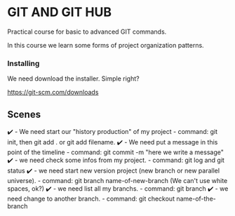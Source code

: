 # GIT AND GIT HUB

Practical course for basic to advanced GIT commands.

In this course we learn some forms of project organization patterns.

### Installing

We need download the installer. Simple right?

https://git-scm.com/downloads

## Scenes

✔️ - We need start our "history production" of my project - command: git init, then git add . or git add filename.
✔️ - We need put a message in this point of the timeline - command: git commit -m "here we write a message"
✔️ - we need check some infos from my project. - command: git log and git status
✔️ - we need start new version project (new branch or new parallel universe). - command: git branch name-of-new-branch (We can't use white spaces, ok?)
✔️ - we need list all my branchs. - command: git branch
✔️ - we need change to another branch. - command: git checkout name-of-the-branch
